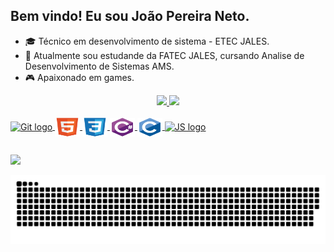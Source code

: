 ## Bem vindo! Eu sou João Pereira Neto.

- 🎓 Técnico em desenvolvimento de sistema - ETEC JALES.
- 🔭 Atualmente sou estudande da FATEC JALES, cursando Analise de Desenvolvimento de Sistemas AMS.
- 🎮 Apaixonado em games.

<div align="center">
  <a href="https://github.com/JoaoNeto132">
  <img height="165em" src="https://github-readme-stats.vercel.app/api?username=JoaoNeto132&show_icons=true&theme=dark&include_all_commits=true&count_private=true"/>
  <img height="165em" src="https://github-readme-stats.vercel.app/api/top-langs/?username=JoaoNeto132&layout=compact&langs_count=7&theme=dark"/>
</div>

<div style="display: inline_block"><br>
  <img align="center" alt="Git logo" height="30" width="40" src="https://cdn.jsdelivr.net/gh/devicons/devicon/icons/git/git-original.svg">
  <img align="center" alt="HTML logo" height="30" width="40" src="https://raw.githubusercontent.com/devicons/devicon/master/icons/html5/html5-original.svg">
  <img align="center" alt="CSS logo" height="30" width="40" src="https://raw.githubusercontent.com/devicons/devicon/master/icons/css3/css3-original.svg">
  <img align="center" alt="Csharp logo" height="30" width="40" src="https://raw.githubusercontent.com/devicons/devicon/master/icons/csharp/csharp-original.svg">
  <img align="center" alt="C logo" height="30" width="40" src="https://raw.githubusercontent.com/devicons/devicon/master/icons/c/c-original.svg">
  <img align="center" alt="JS logo" height="30" width="40" src="https://cdn.jsdelivr.net/gh/devicons/devicon/icons/javascript/javascript-original.svg">
</div>

##
 
<div> 
  <a href="https://www.linkedin.com/in/joao-pereira-neto/" target="_blank"><img src="https://img.shields.io/badge/-LinkedIn-%230077B5?style=for-the-badge&logo=linkedin&logoColor=white" target="_blank"></a>  
</div>

 ![Snake animation](https://github.com/JoaoNeto132/JoaoNeto132/blob/output/github-contribution-grid-snake.svg)
